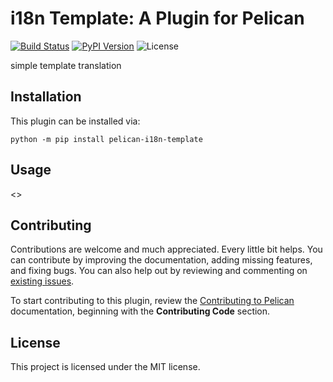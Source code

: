 i18n Template: A Plugin for Pelican
====================================================

[![Build Status](https://img.shields.io/github/workflow/status/pelican-plugins/i18n-template/build)](https://github.com/pelican-plugins/i18n-template/actions)
[![PyPI Version](https://img.shields.io/pypi/v/pelican-i18n-template)](https://pypi.org/project/pelican-i18n-template/)
![License](https://img.shields.io/pypi/l/pelican-i18n-template?color=blue)

simple template translation

Installation
------------

This plugin can be installed via:

    python -m pip install pelican-i18n-template

Usage
-----

<<Add plugin details here>>

Contributing
------------

Contributions are welcome and much appreciated. Every little bit helps. You can contribute by improving the documentation, adding missing features, and fixing bugs. You can also help out by reviewing and commenting on [existing issues][].

To start contributing to this plugin, review the [Contributing to Pelican][] documentation, beginning with the **Contributing Code** section.

[existing issues]: https://github.com/pelican-plugins/i18n-template/issues
[Contributing to Pelican]: https://docs.getpelican.com/en/latest/contribute.html

License
-------

This project is licensed under the MIT license.
